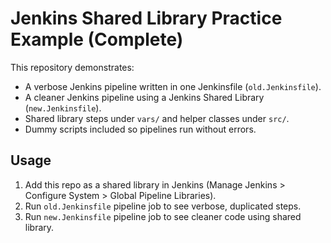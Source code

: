 # Jenkins Shared Library Practice Example (Complete)

This repository demonstrates:

- A verbose Jenkins pipeline written in one Jenkinsfile (`old.Jenkinsfile`).
- A cleaner Jenkins pipeline using a Jenkins Shared Library (`new.Jenkinsfile`).
- Shared library steps under `vars/` and helper classes under `src/`.
- Dummy scripts included so pipelines run without errors.

## Usage

1. Add this repo as a shared library in Jenkins (Manage Jenkins > Configure System > Global Pipeline Libraries).
2. Run `old.Jenkinsfile` pipeline job to see verbose, duplicated steps.
3. Run `new.Jenkinsfile` pipeline job to see cleaner code using shared library.

